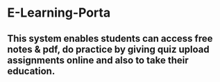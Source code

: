 # E-Learning-Porta
## This system enables students can access free notes & pdf, do practice by giving quiz upload assignments online and also to take their education.
